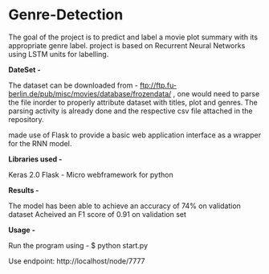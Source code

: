 # Genre-Detection

The goal of the project is to predict and label a movie plot summary with its appropriate genre label. project is based on Recurrent Neural Networks using LSTM units for labelling.

**DateSet -** 

The dataset can be downloaded from - ftp://ftp.fu-berlin.de/pub/misc/movies/database/frozendata/ , one would need to parse the file inorder to properly attribute dataset with titles, plot and genres. The parsing activity is already done and the respective csv file attached in the repository.

made use of Flask to provide a basic web application interface as a wrapper for the RNN model.

**Libraries used -**

Keras 2.0 
Flask - Micro webframework for python

**Results -**

The model has been able to achieve an accuracy of 74% on validation dataset
Acheived an F1 score of 0.91 on validation set

**Usage -**

Run the program using - $ python start.py

Use endpoint: http://localhost/node/7777

